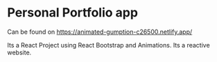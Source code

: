 # Personal Portfolio app

Can be found on https://animated-gumption-c26500.netlify.app/

Its a React Project using React Bootstrap and Animations.
Its a reactive website.

